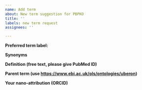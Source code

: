 ```yaml
---
name: Add term
about: New term suggestion for PBPKO
title: ''
labels: new term request
assignees: ''

---
```


**Preferred term label:**


**Synonyms**


**Definition (free text, please give PubMed ID)**


**Parent term (use https://www.ebi.ac.uk/ols/ontologies/uberon)**


**Your nano-attribution (ORCID)**
